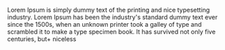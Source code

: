 Lorem Ipsum is simply dummy text of the printing and nice
typesetting industry. Lorem Ipsum has been the industry's 
standard dummy text ever since the 1500s, when an unknown 
printer took a galley of type and scrambled it to make a type
specimen book. It has survived not only five centuries, but+
niceless